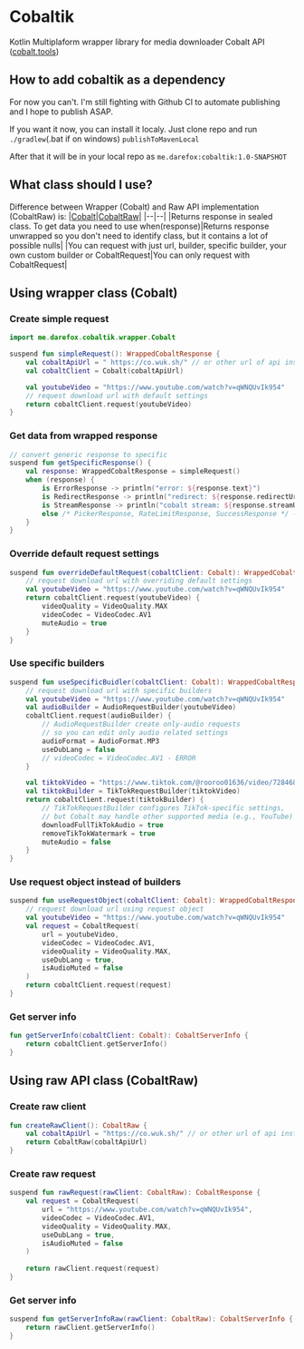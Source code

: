 # Cobaltik

Kotlin Multiplaform wrapper library for media downloader Cobalt API ([cobalt.tools](http://cobalt.tools "cobalt.tools"))

## How to add cobaltik as a dependency
For now you can't. I'm still fighting with Github CI to automate publishing and I hope to publish ASAP.

If you want it now, you can install it localy. Just clone repo and run `./gradlew`(.bat if on windows) `publishToMavenLocal`

After that it will be in your local repo as `me.darefox:cobaltik:1.0-SNAPSHOT`

## What class should I use? 
Difference between Wrapper (Cobalt) and Raw API implementation (CobaltRaw) is:
|[Cobalt](https://github.com/DareFox/cobaltik#using-wrapper-class-cobalt)|[CobaltRaw](https://github.com/DareFox/cobaltik#using-raw-api-class-cobaltraw)|
|--|--|
|Returns response in sealed class. To get data you need to use when(response)|Returns response unwrapped so you don't need to identify class, but it contains a lot of possible nulls|
|You can request with just url, builder, specific builder, your own custom builder or CobaltRequest|You can only request with CobaltRequest|

## Using wrapper class (Cobalt)
### Create simple request
```kotlin
import me.darefox.cobaltik.wrapper.Cobalt

suspend fun simpleRequest(): WrappedCobaltResponse {
    val cobaltApiUrl = " https://co.wuk.sh/" // or other url of api instance
    val cobaltClient = Cobalt(cobaltApiUrl)

    val youtubeVideo = "https://www.youtube.com/watch?v=qWNQUvIk954"
    // request download url with default settings
    return cobaltClient.request(youtubeVideo)
}
```

### Get data from wrapped response
```kotlin
// convert generic response to specific
suspend fun getSpecificResponse() {
    val response: WrappedCobaltResponse = simpleRequest()
    when (response) {
        is ErrorResponse -> println("error: ${response.text}")
        is RedirectResponse -> println("redirect: ${response.redirectUrl}")
        is StreamResponse -> println("cobalt stream: ${response.streamUrl}")
        else /* PickerResponse, RateLimitResponse, SuccessResponse */ -> println(response)
    }
}
```

### Override default request settings
``` kotlin
suspend fun overrideDefaultRequest(cobaltClient: Cobalt): WrappedCobaltResponse {
    // request download url with overriding default settings
    val youtubeVideo = "https://www.youtube.com/watch?v=qWNQUvIk954"
    return cobaltClient.request(youtubeVideo) {
        videoQuality = VideoQuality.MAX
        videoCodec = VideoCodec.AV1
        muteAudio = true
    }
}
```

### Use specific builders
```kotlin
suspend fun useSpecificBuidler(cobaltClient: Cobalt): WrappedCobaltResponse {
    // request download url with specific builders
    val youtubeVideo = "https://www.youtube.com/watch?v=qWNQUvIk954"
    val audioBuilder = AudioRequestBuilder(youtubeVideo)
    cobaltClient.request(audioBuilder) {
        // AudioRequestBuilder create only-audio requests
        // so you can edit only audio related settings
        audioFormat = AudioFormat.MP3
        useDubLang = false
        // videoCodec = VideoCodec.AV1 - ERROR
    }

    val tiktokVideo = "https://www.tiktok.com/@rooroo01636/video/7284682918864145696"
    val tiktokBuilder = TikTokRequestBuilder(tiktokVideo)
    return cobaltClient.request(tiktokBuilder) {
        // TikTokRequestBuilder configures TikTok-specific settings,
        // but Cobalt may handle other supported media (e.g., YouTube) if the URL provided is different
        downloadFullTikTokAudio = true
        removeTikTokWatermark = true
        muteAudio = false
    }
}
```

### Use request object instead of builders
```kotlin
suspend fun useRequestObject(cobaltClient: Cobalt): WrappedCobaltResponse {
    // request download url using request object
    val youtubeVideo = "https://www.youtube.com/watch?v=qWNQUvIk954"
    val request = CobaltRequest(
        url = youtubeVideo,
        videoCodec = VideoCodec.AV1,
        videoQuality = VideoQuality.MAX,
        useDubLang = true,
        isAudioMuted = false
    )
    return cobaltClient.request(request)
}
```

### Get server info
```kotlin
fun getServerInfo(cobaltClient: Cobalt): CobaltServerInfo {
    return cobaltClient.getServerInfo()
}
```

## Using raw API class (CobaltRaw)
### Create raw client
```kotlin
fun createRawClient(): CobaltRaw {
    val cobaltApiUrl = "https://co.wuk.sh/" // or other url of api instance
    return CobaltRaw(cobaltApiUrl)
}
```
### Create raw request
```kotlin
suspend fun rawRequest(rawClient: CobaltRaw): CobaltResponse {
    val request = CobaltRequest(
        url = "https://www.youtube.com/watch?v=qWNQUvIk954",
        videoCodec = VideoCodec.AV1,
        videoQuality = VideoQuality.MAX,
        useDubLang = true,
        isAudioMuted = false
    )
    
    return rawClient.request(request)
}
```

### Get server info
```kotlin
suspend fun getServerInfoRaw(rawClient: CobaltRaw): CobaltServerInfo {
    return rawClient.getServerInfo()
}
```

